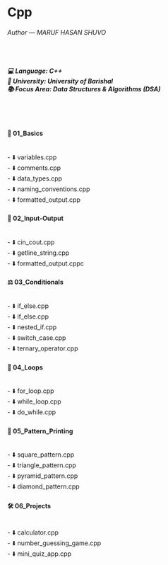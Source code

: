 # Cpp

<h6>Author — MARUF HASAN SHUVO</h6><br>

<h5>
💻 Language: C++<br>
🏫 University: University of Barishal<br>
📚 Focus Area: Data Structures & Algorithms (DSA)</h5><br><br>

<h4>🔰 01_Basics </h4><br>
- ⬇️ variables.cpp<br>
- ⬇️ comments.cpp<br>
- ⬇️ data_types.cpp<br>
- ⬇️ naming_conventions.cpp<br>
- ⬇️ formatted_output.cpp<br>

<h4>🧾 02_Input-Output</h4><br>
- ⬇️ cin_cout.cpp<br>
- ⬇️ getline_string.cpp<br>
- ⬇️ formatted_output.cppc

<h4>⚖️ 03_Conditionals</h4><br>
- ⬇️ if_else.cpp<br>
- ⬇️ if_else.cpp<br>
- ⬇️ nested_if.cpp<br>
- ⬇️ switch_case.cpp<br>
- ⬇️ ternary_operator.cpp<br>

<h4>🔁 04_Loops</h4><br>
- ⬇️ for_loop.cpp<br>
- ⬇️ while_loop.cpp<br>
- ⬇️ do_while.cpp<br>

<h4>🧩 05_Pattern_Printing</h4><br>
- ⬇️ square_pattern.cpp<br>
- ⬇️ triangle_pattern.cpp<br>
- ⬇️ pyramid_pattern.cpp<br>
- ⬇️ diamond_pattern.cpp<br>

<h4>🛠️ 06_Projects</h4><br>
- ⬇️ calculator.cpp<br>
- ⬇️ number_guessing_game.cpp<br>
- ⬇️ mini_quiz_app.cpp<br>






























